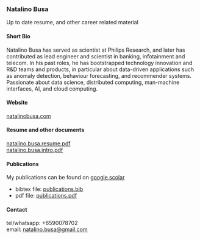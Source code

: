 ### Natalino Busa

Up to date resume, and other career related material

#### Short Bio

Natalino Busa has served as scientist at Philips Research, and later has contributed as lead engineer and scientist in banking, infotainment and telecom. In his past roles, he has bootstrapped technology innovation and R&D teams and products, in particular about data-driven applications such as anomaly detection, behaviour forecasting, and recommender systems. Passionate about data science, distributed computing, man-machine interfaces, AI, and cloud computing.

#### Website

[natalinobusa.com](http://natalinobusa.com)

#### Resume and other documents

[natalino.busa.resume.pdf](https://github.com/natbusa/resume/raw/master/files/natalino.busa.intro.pdf)  
[natalino.busa.intro.pdf](https://github.com/natbusa/resume/raw/master/files/natalino.busa.intro.pdf)

#### Publications

My publications can be found on [google scolar](https://scholar.google.com.sg/citations?user=tWVGk_QAAAAJ&hl=en)  

  - bibtex file:  [publications.bib](https://github.com/natbusa/resume/raw/master/sources/publications.bib)  
  - pdf file: [publications.pdf](https://github.com/natbusa/resume/raw/master/files/publications.pdf)

#### Contact

tel/whatsapp: +6590078702  
email: natalino.busa@gmail.com
